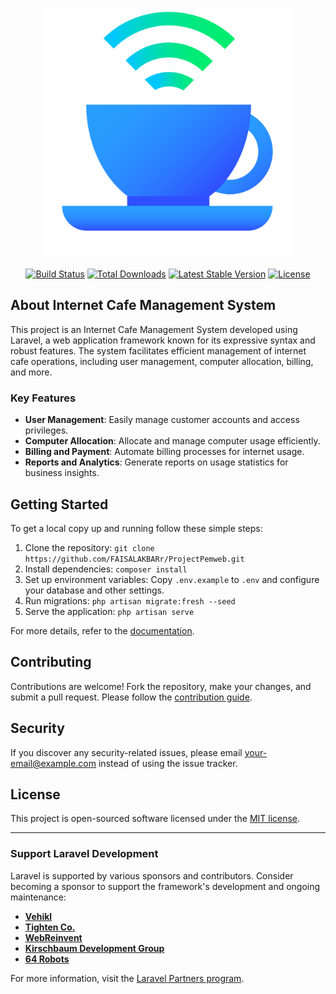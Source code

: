 <p align="center"><a href="" target="_blank"><img src="public\img\internet-cafe.png" width="400" alt="Internet Cafe Logo"></a></p>

<p align="center">
<!-- Update these links as per your project -->
<a href="https://github.com/your-username/your-repository/actions"><img src="https://github.com/your-username/your-repository/workflows/tests/badge.svg" alt="Build Status"></a>
<a href="https://packagist.org/packages/laravel/framework"><img src="https://img.shields.io/packagist/dt/laravel/framework" alt="Total Downloads"></a>
<a href="https://packagist.org/packages/laravel/framework"><img src="https://img.shields.io/packagist/v/laravel/framework" alt="Latest Stable Version"></a>
<a href="https://packagist.org/packages/laravel/framework"><img src="https://img.shields.io/packagist/l/laravel/framework" alt="License"></a>
</p>

## About Internet Cafe Management System

This project is an Internet Cafe Management System developed using Laravel, a web application framework known for its expressive syntax and robust features. The system facilitates efficient management of internet cafe operations, including user management, computer allocation, billing, and more.

### Key Features

- **User Management**: Easily manage customer accounts and access privileges.
- **Computer Allocation**: Allocate and manage computer usage efficiently.
- **Billing and Payment**: Automate billing processes for internet usage.
- **Reports and Analytics**: Generate reports on usage statistics for business insights.

## Getting Started

To get a local copy up and running follow these simple steps:

1. Clone the repository: `git clone https://github.com/FAISALAKBARr/ProjectPemweb.git`
2. Install dependencies: `composer install`
3. Set up environment variables: Copy `.env.example` to `.env` and configure your database and other settings.
4. Run migrations: `php artisan migrate:fresh --seed`
5. Serve the application: `php artisan serve`

For more details, refer to the [documentation](https://github.com/your-username/your-repository/wiki).

## Contributing

Contributions are welcome! Fork the repository, make your changes, and submit a pull request. Please follow the [contribution guide](https://github.com/your-username/your-repository/blob/main/CONTRIBUTING.md).

## Security

If you discover any security-related issues, please email [your-email@example.com](mailto:your-email@example.com) instead of using the issue tracker.

## License

This project is open-sourced software licensed under the [MIT license](https://opensource.org/licenses/MIT).

---

### Support Laravel Development

Laravel is supported by various sponsors and contributors. Consider becoming a sponsor to support the framework's development and ongoing maintenance:

- **[Vehikl](https://vehikl.com/)**
- **[Tighten Co.](https://tighten.co)**
- **[WebReinvent](https://webreinvent.com/)**
- **[Kirschbaum Development Group](https://kirschbaumdevelopment.com)**
- **[64 Robots](https://64robots.com)**

For more information, visit the [Laravel Partners program](https://partners.laravel.com).

